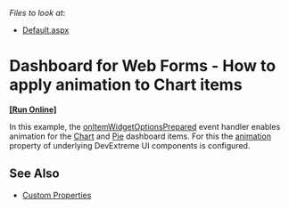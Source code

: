 
<!-- default file list -->
*Files to look at*:

* [Default.aspx](./CS/DashboardChartAnimationCS/Default.aspx)
<!-- default file list end -->

# Dashboard for Web Forms - How to apply animation to Chart items
<!-- run online -->
**[[Run Online]](https://codecentral.devexpress.com/333039630/)**
<!-- run online end -->

In this example, the [onItemWidgetOptionsPrepared](https://docs.devexpress.com/Dashboard/js-DevExpress.Dashboard.ViewerApiExtensionOptions?p=netframework#js_devexpress_dashboard_viewerapiextensionoptions_onitemwidgetoptionsprepared) event handler enables animation for the [Chart](https://docs.devexpress.com/Dashboard/117159/web-dashboard/create-dashboards-on-the-web/dashboard-item-settings/chart) and [Pie](https://docs.devexpress.com/Dashboard/117162/web-dashboard/create-dashboards-on-the-web/dashboard-item-settings/pies) dashboard items. For this the [animation](https://js.devexpress.com/Documentation/ApiReference/UI_Components/dxChart/Configuration/animation/) property of underlying DevExtreme UI components is configured.

## See Also

- [Custom Properties](https://docs.devexpress.com/Dashboard/401702/web-dashboard/ui-elements-and-customization/custom-properties)

